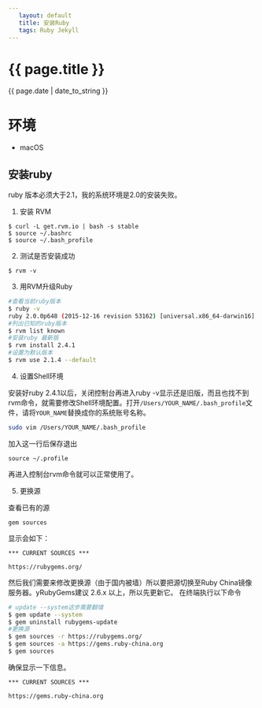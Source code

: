 ```yaml
---
   layout: default
   title: 安装Ruby
   tags: Ruby Jekyll
---
```


# {{ page.title }}
{{ page.date | date_to_string }}

# 环境
* macOS

## 安装ruby
ruby 版本必须大于2.1，我的系统环境是2.0的安装失败。
1. 安装 RVM

```
$ curl -L get.rvm.io | bash -s stable 
$ source ~/.bashrc  
$ source ~/.bash_profile  
```
2. 测试是否安装成功
```
$ rvm -v 
```
3. 用RVM升级Ruby
```sh
#查看当前ruby版本  
$ ruby -v  
ruby 2.0.0p648 (2015-12-16 revision 53162) [universal.x86_64-darwin16] 
#列出已知的ruby版本  
$ rvm list known  
#安装ruby 最新版
$ rvm install 2.4.1
#设置为默认版本
$ rvm use 2.1.4 --default
```

4. 设置Shell环境

安装好ruby 2.4.1以后，关闭控制台再进入ruby -v显示还是旧版，而且也找不到rvm命令，就需要修改Shell环境配置。打开`/Users/YOUR_NAME/.bash_profile`文件，请将`YOUR_NAME`替换成你的系统账号名称。

```sh
sudo vim /Users/YOUR_NAME/.bash_profile 
```
加入这一行后保存退出
```
source ~/.profile
```
再进入控制台rvm命令就可以正常使用了。

5. 更换源

查看已有的源
```
gem sources
```

显示会如下：
```
*** CURRENT SOURCES ***

https://rubygems.org/
```
然后我们需要来修改更换源（由于国内被墙）所以要把源切换至Ruby China镜像服务器。yRubyGems建议 2.6.x 以上，所以先更新它。
在终端执行以下命令
```sh
# update --system这步需要翻墙
$ gem update --system
$ gem uninstall rubygems-update
#更换源
$ gem sources -r https://rubygems.org/
$ gem sources -a https://gems.ruby-china.org
$ gem sources
```
确保显示一下信息。
```
*** CURRENT SOURCES ***

https://gems.ruby-china.org
```
